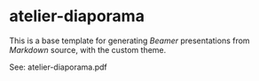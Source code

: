 # atelier-diaporama

This is a base template for generating *Beamer* presentations 
from *Markdown* source, with the custom theme.

See: atelier-diaporama.pdf
